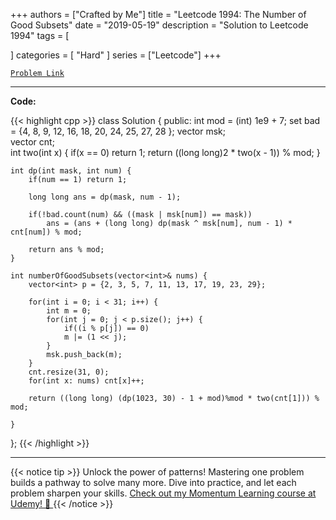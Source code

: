 
+++
authors = ["Crafted by Me"]
title = "Leetcode 1994: The Number of Good Subsets"
date = "2019-05-19"
description = "Solution to Leetcode 1994"
tags = [
    
]
categories = [
    "Hard"
]
series = ["Leetcode"]
+++



[`Problem Link`](https://leetcode.com/problems/the-number-of-good-subsets/description/)

---

**Code:**

{{< highlight cpp >}}
class Solution {
public:
    int mod = (int) 1e9 + 7;
    set<int> bad = {4, 8, 9, 12, 16, 18, 20, 24, 25, 27, 28 };
    vector<int> msk;    
    vector<int> cnt;    
    int two(int x) {
        if(x == 0) return 1;
        return ((long long)2 * two(x - 1)) % mod;
    }
    
    int dp(int mask, int num) {
        if(num == 1) return 1;
        
        long long ans = dp(mask, num - 1);
        
        if(!bad.count(num) && ((mask | msk[num]) == mask))
            ans = (ans + (long long) dp(mask ^ msk[num], num - 1) * cnt[num]) % mod;
        
        return ans % mod;
    }
    
    int numberOfGoodSubsets(vector<int>& nums) {
        vector<int> p = {2, 3, 5, 7, 11, 13, 17, 19, 23, 29};

        for(int i = 0; i < 31; i++) {
            int m = 0;
            for(int j = 0; j < p.size(); j++) {
                if((i % p[j]) == 0)
                m |= (1 << j);
            }
            msk.push_back(m);
        }
        cnt.resize(31, 0);
        for(int x: nums) cnt[x]++;
        
        return ((long long) (dp(1023, 30) - 1 + mod)%mod * two(cnt[1])) % mod;
        
    }
};
{{< /highlight >}}


---


{{< notice tip >}}
Unlock the power of patterns! Mastering one problem builds a pathway to solve many more. Dive into practice, and let each problem sharpen your skills. [Check out my Momentum Learning course at Udemy! 🚀 ](https://www.udemy.com/course/algorithms-and-data-structures-in-cpp/)
{{< /notice >}}

